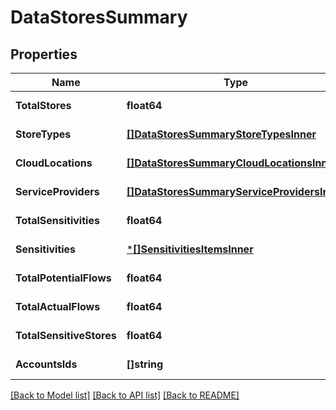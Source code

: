 # DataStoresSummary

## Properties
Name | Type | Description | Notes
------------ | ------------- | ------------- | -------------
**TotalStores** | **float64** |  | [default to null]
**StoreTypes** | [**[]DataStoresSummaryStoreTypesInner**](DataStoresSummary_storeTypes_inner.md) |  | [default to null]
**CloudLocations** | [**[]DataStoresSummaryCloudLocationsInner**](DataStoresSummary_cloudLocations_inner.md) |  | [default to null]
**ServiceProviders** | [**[]DataStoresSummaryServiceProvidersInner**](DataStoresSummary_serviceProviders_inner.md) |  | [default to null]
**TotalSensitivities** | **float64** |  | [default to null]
**Sensitivities** | [***[]SensitivitiesItemsInner**](array.md) |  | [default to null]
**TotalPotentialFlows** | **float64** |  | [default to null]
**TotalActualFlows** | **float64** |  | [default to null]
**TotalSensitiveStores** | **float64** |  | [default to null]
**AccountsIds** | **[]string** |  | [default to null]

[[Back to Model list]](../README.md#documentation-for-models) [[Back to API list]](../README.md#documentation-for-api-endpoints) [[Back to README]](../README.md)

